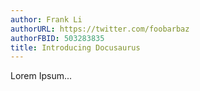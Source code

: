 ```yaml
---
author: Frank Li
authorURL: https://twitter.com/foobarbaz
authorFBID: 503283835
title: Introducing Docusaurus
---
```


Lorem Ipsum...